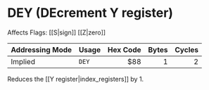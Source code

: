 DEY (DEcrement Y register)
==========================
Affects Flags: [[S|sign]] [[Z|zero]]

| Addressing Mode  | Usage           | Hex Code | Bytes |Cycles  |
|------------------|-----------------|---------:|------:|-------:|
| Implied          |```DEY```        | $88      | 1     | 2      |

Reduces the [[Y register|index_registers]] by 1.


